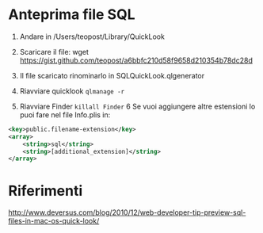 # Anteprima file SQL

1. Andare in /Users/teopost/Library/QuickLook
2. Scaricare il file: 
wget https://gist.github.com/teopost/a6bbfc210d58f9658d210354b78dc28d

3. Il file scaricato rinominarlo in SQLQuickLook.qlgenerator
4. Riavviare quicklook ```qlmanage -r```
5. Riavviare Finder ```killall Finder```
6 Se vuoi aggiungere altre estensioni lo puoi fare nel file Info.plis in:

 ```xml
 <key>public.filename-extension</key>
 <array>
     <string>sql</string>
     <string>[additional_extension]</string>
 </array>
 ```


# Riferimenti

http://www.deversus.com/blog/2010/12/web-developer-tip-preview-sql-files-in-mac-os-quick-look/

